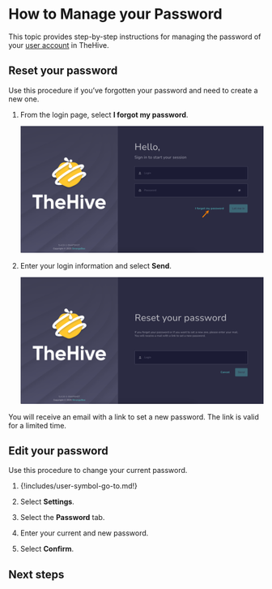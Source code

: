 # How to Manage your Password

This topic provides step-by-step instructions for managing the password of your [user account](about-user-accounts.md) in TheHive.

## Reset your password

Use this procedure if you’ve forgotten your password and need to create a new one.

1. From the login page, select **I forgot my password**.

    ![Forgot password](/thehive/images/user-guides/forgot-password.png)

2. Enter your login information and select **Send**.

    ![Reset password](/thehive/images/user-guides/reset-password.png)

You will receive an email with a link to set a new password. The link is valid for a limited time.

## Edit your password

Use this procedure to change your current password.

1. {!includes/user-symbol-go-to.md!}

2. Select **Settings**.

3. Select the **Password** tab.

4. Enter your current and new password.

5. Select **Confirm**.

<h2>Next steps</h2>
